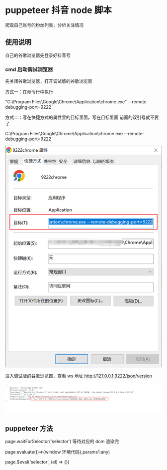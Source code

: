 # puppeteer 抖音 node 脚本

爬取自己账号的粉丝列表，分析关注情况

## 使用说明

自己的谷歌浏览器先登录好抖音号

### cmd 启动调试浏览器

先关闭谷歌浏览器，打开调试版的谷歌浏览器

方式一：在命令行中执行

"C:\Program Files\Google\Chrome\Application\chrome.exe" --remote-debugging-port=9222

方式二：写在快捷方式的属性里的目标里面，写在目标里面 前面的双引号就不要了

C:\Program Files\Google\Chrome\Application\chrome.exe --remote-debugging-port=9222

![image-20240309135313899](/doc/image-20240309135313899.png)

进入调试版的谷歌浏览器，查看 ws 地址
<http://127.0.0.1:9222/json/version>

![image-20240309135409987](/doc/image-20240309135409987.png)

## puppeteer 方法

page.waitForSelector('selector') 等待对应的 dom 渲染完

page.evaluate(()=>{window 环境代码},params1:any)

page.$eval('selector', (el) => {})
